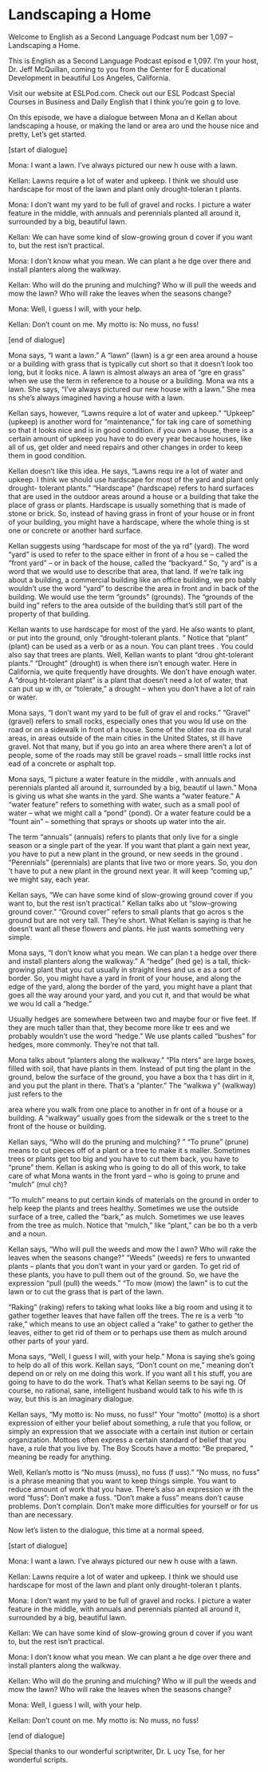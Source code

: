 # Landscaping a Home

Welcome to English as a Second Language Podcast num ber 1,097 – Landscaping a Home.

This is English as a Second Language Podcast episod e 1,097. I’m your host, Dr. Jeff McQuillan, coming to you from the Center for E ducational Development in beautiful Los Angeles, California.

Visit our website at ESLPod.com. Check out our ESL Podcast Special Courses in Business and Daily English that I think you’re goin g to love.

On this episode, we have a dialogue between Mona an d Kellan about landscaping a house, or making the land or area aro und the house nice and pretty, Let’s get started.

[start of dialogue]

Mona: I want a lawn. I’ve always pictured our new h ouse with a lawn.

Kellan: Lawns require a lot of water and upkeep. I think we should use hardscape for most of the lawn and plant only drought-toleran t plants.

Mona: I don’t want my yard to be full of gravel and  rocks. I picture a water feature in the middle, with annuals and perennials planted all around it, surrounded by a big, beautiful lawn.

Kellan: We can have some kind of slow-growing groun d cover if you want to, but the rest isn’t practical.

Mona: I don’t know what you mean. We can plant a he dge over there and install planters along the walkway.

Kellan: Who will do the pruning and mulching? Who w ill pull the weeds and mow the lawn? Who will rake the leaves when the seasons  change?

Mona: Well, I guess I will, with your help.

Kellan: Don’t count on me. My motto is: No muss, no  fuss!

[end of dialogue]

Mona says, “I want a lawn.” A “lawn” (lawn) is a gr een area around a house or a building with grass that is typically cut short so that it doesn’t look too long, but it looks nice. A lawn is almost always an area of “gre en grass” when we use the term in reference to a house or a building. Mona wa nts a lawn. She says, “I’ve always pictured our new house with a lawn.” She mea ns she’s always imagined having a house with a lawn.

Kellan says, however, “Lawns require a lot of water  and upkeep.” “Upkeep” (upkeep) is another word for “maintenance,” for tak ing care of something so that it looks nice and is in good condition. if you own a house, there is a certain amount of upkeep you have to do every year because houses, like all of us, get older and need repairs and other changes in order to keep them in good condition.

Kellan doesn’t like this idea. He says, “Lawns requ ire a lot of water and upkeep. I think we should use hardscape for most of the yard and plant only drought- tolerant plants.” “Hardscape” (hardscape) refers to  hard surfaces that are used in the outdoor areas around a house or a building that  take the place of grass or plants. Hardscape is usually something that is made  of stone or brick. So, instead of having grass in front of your house or in front of your building, you might have a hardscape, where the whole thing is st one or concrete or another hard surface.

Kellan suggests using “hardscape for most of the ya rd” (yard). The word “yard” is used to refer to the space either in front of a hou se – called the “front yard” – or in back of the house, called the “backyard.” So, “y ard” is a word that we would use to describe that area, that land. If we’re talk ing about a building, a commercial building like an office building, we pro bably wouldn’t use the word “yard” to describe the area in front and in back of  the building. We would use the term “grounds” (grounds). The “grounds of the build ing” refers to the area outside of the building that’s still part of the property of that building.

Kellan wants to use hardscape for most of the yard.  He also wants to plant, or put into the ground, only “drought-tolerant plants. ” Notice that “plant” (plant) can be used as a verb or as a noun. You can plant trees . You could also say that trees are plants. Well, Kellan wants to plant “drou ght-tolerant plants.” “Drought” (drought) is when there isn’t enough water. Here in  California, we quite frequently have droughts. We don’t have enough water. A “droug ht-tolerant plant” is a plant that doesn’t need a lot of water, that can put up w ith, or “tolerate,” a drought – when you don’t have a lot of rain or water.

Mona says, “I don’t want my yard to be full of grav el and rocks.” “Gravel” (gravel) refers to small rocks, especially ones that you wou ld use on the road or on a sidewalk in front of a house. Some of the older roa ds in rural areas, in areas outside of the main cities in the United States, st ill have gravel. Not that many, but if you go into an area where there aren’t a lot  of people, some of the roads may still be gravel roads – small little rocks inst ead of a concrete or asphalt top.

Mona says, “I picture a water feature in the middle , with annuals and perennials planted all around it, surrounded by a big, beautif ul lawn.” Mona is giving us what she wants in the yard. She wants a “water feature.”  A “water feature” refers to something with water, such as a small pool of water  – what we might call a “pond” (pond). Or a water feature could be a “fount ain” – something that sprays or shoots up water into the air.

The term “annuals” (annuals) refers to plants that only live for a single season or a single part of the year. If you want that plant a gain next year, you have to put a new plant in the ground, or new seeds in the ground . “Perennials” (perennials) are plants that live two or more years. So, you don ’t have to put a new plant in the ground next year. It will keep “coming up,” we might say, each year.

Kellan says, “We can have some kind of slow-growing  ground cover if you want to, but the rest isn’t practical.” Kellan talks abo ut “slow-growing ground cover.” “Ground cover” refers to small plants that go acros s the ground but are not very tall. They’re short. What Kellan is saying is that he doesn’t want all these flowers and plants. He just wants something very simple.

Mona says, “I don’t know what you mean. We can plan t a hedge over there and install planters along the walkway.” A “hedge” (hed ge) is a tall, thick-growing plant that you cut usually in straight lines and us e as a sort of border. So, you might have a yard in front of your house, and along  the edge of the yard, along the border of the yard, you might have a plant that  goes all the way around your yard, and you cut it, and that would be what we wou ld call a “hedge.”

Usually hedges are somewhere between two and maybe four or five feet. If they are much taller than that, they become more like tr ees and we probably wouldn’t use the word “hedge.” We use plants called “bushes”  for hedges, more commonly. They’re not that tall.

Mona talks about “planters along the walkway.” “Pla nters” are large boxes, filled with soil, that have plants in them. Instead of put ting the plant in the ground, below the surface of the ground, you have a box tha t has dirt in it, and you put the plant in there. That’s a “planter.” The “walkwa y” (walkway) just refers to the

area where you walk from one place to another in fr ont of a house or a building. A “walkway” usually goes from the sidewalk or the s treet to the front of the house or building.

Kellan says, “Who will do the pruning and mulching? ” “To prune” (prune) means to cut pieces off of a plant or a tree to make it s maller. Sometimes trees or plants get too big and you have to cut them back, you have  to “prune” them. Kellan is asking who is going to do all of this work, to take  care of what Mona wants in the front yard – who is going to prune and “mulch” (mul ch)?

“To mulch” means to put certain kinds of materials on the ground in order to help keep the plants and trees healthy. Sometimes we use  the outside surface of a tree, called the “bark,” as mulch. Sometimes we use  leaves from the tree as mulch. Notice that “mulch,” like “plant,” can be bo th a verb and a noun.

Kellan says, “Who will pull the weeds and mow the l awn? Who will rake the leaves when the seasons change?” “Weeds” (weeds) re fers to unwanted plants – plants that you don’t want in your yard or garden. To get rid of these plants, you have to pull them out of the ground. So, we have the expression “pull (pull) the weeds.” “To mow (mow) the lawn” is to cut the lawn or to cut the grass that is part of the lawn.

“Raking” (raking) refers to taking what looks like a big room and using it to gather together leaves that have fallen off the trees. The re is a verb “to rake,” which means to use an object called a “rake” to gather to gether the leaves, either to get rid of them or to perhaps use them as mulch around other parts of your yard.

Mona says, “Well, I guess I will, with your help.” Mona is saying she’s going to help do all of this work. Kellan says, “Don’t count  on me,” meaning don’t depend on or rely on me doing this work. If you want all t his stuff, you are going to have to do the work. That’s what Kellan seems to be sayi ng. Of course, no rational, sane, intelligent husband would talk to his wife th is way, but this is an imaginary dialogue.

Kellan says, “My motto is: No muss, no fuss!” Your “motto” (motto) is a short expression of either your belief about something, a  rule that you follow, or simply an expression that we associate with a certain inst itution or certain organization. Mottoes often express a certain standard of belief that you have, a rule that you live by. The Boy Scouts have a motto: “Be prepared, ” meaning be ready for anything.

Well, Kellan’s motto is “No muss (muss), no fuss (f uss).” “No muss, no fuss” is a phrase meaning that you want to keep things simple.  You want to reduce amount of work that you have. There’s also an expression w ith the word “fuss”: Don’t make a fuss. “Don’t make a fuss” means don’t cause problems. Don’t complain. Don’t make more difficulties for yourself or for us  than are necessary.

Now let’s listen to the dialogue, this time at a normal speed.

[start of dialogue]

Mona: I want a lawn. I’ve always pictured our new h ouse with a lawn.

Kellan: Lawns require a lot of water and upkeep. I think we should use hardscape for most of the lawn and plant only drought-toleran t plants.

Mona: I don’t want my yard to be full of gravel and  rocks. I picture a water feature in the middle, with annuals and perennials planted all around it, surrounded by a big, beautiful lawn.

Kellan: We can have some kind of slow-growing groun d cover if you want to, but the rest isn’t practical.

Mona: I don’t know what you mean. We can plant a he dge over there and install planters along the walkway.

Kellan: Who will do the pruning and mulching? Who w ill pull the weeds and mow the lawn? Who will rake the leaves when the seasons  change?

Mona: Well, I guess I will, with your help.

Kellan: Don’t count on me. My motto is: No muss, no  fuss!

[end of dialogue]

Special thanks to our wonderful scriptwriter, Dr. L ucy Tse, for her wonderful scripts.



